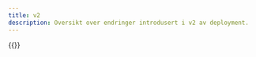 ```yaml
---
title: v2
description: Oversikt over endringer introdusert i v2 av deployment.
---
```


{{<children />}}